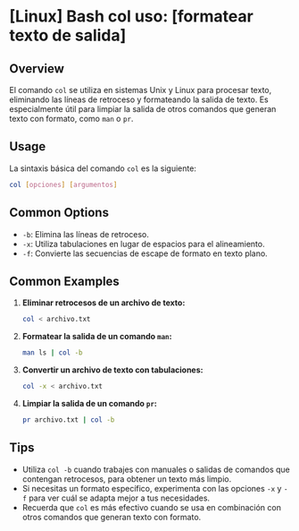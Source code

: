 # [Linux] Bash col uso: [formatear texto de salida]

## Overview
El comando `col` se utiliza en sistemas Unix y Linux para procesar texto, eliminando las líneas de retroceso y formateando la salida de texto. Es especialmente útil para limpiar la salida de otros comandos que generan texto con formato, como `man` o `pr`.

## Usage
La sintaxis básica del comando `col` es la siguiente:

```bash
col [opciones] [argumentos]
```

## Common Options
- `-b`: Elimina las líneas de retroceso.
- `-x`: Utiliza tabulaciones en lugar de espacios para el alineamiento.
- `-f`: Convierte las secuencias de escape de formato en texto plano.

## Common Examples

1. **Eliminar retrocesos de un archivo de texto:**
   ```bash
   col < archivo.txt
   ```

2. **Formatear la salida de un comando `man`:**
   ```bash
   man ls | col -b
   ```

3. **Convertir un archivo de texto con tabulaciones:**
   ```bash
   col -x < archivo.txt
   ```

4. **Limpiar la salida de un comando `pr`:**
   ```bash
   pr archivo.txt | col -b
   ```

## Tips
- Utiliza `col -b` cuando trabajes con manuales o salidas de comandos que contengan retrocesos, para obtener un texto más limpio.
- Si necesitas un formato específico, experimenta con las opciones `-x` y `-f` para ver cuál se adapta mejor a tus necesidades.
- Recuerda que `col` es más efectivo cuando se usa en combinación con otros comandos que generan texto con formato.
